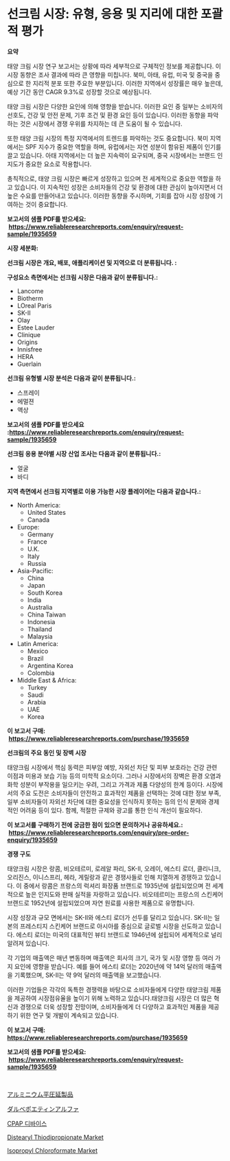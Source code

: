 <p><h1>선크림 시장: 유형, 응용 및 지리에 대한 포괄적 평가</h1></p><p><strong>요약</strong></p>
<p><p>태양 크림 시장 연구 보고서는 상황에 따라 세부적으로 구체적인 정보를 제공합니다. 이 시장 동향은 조사 결과에 따라 큰 영향을 미칩니다. 북미, 아태, 유럽, 미국 및 중국을 중심으로 한 지리적 분포 또한 주요한 부분입니다. 이러한 지역에서 성장률은 매우 높은데, 예상 기간 동안 CAGR 9.3%로 성장할 것으로 예상됩니다.</p><p>태양 크림 시장은 다양한 요인에 의해 영향을 받습니다. 이러한 요인 중 일부는 소비자의 선호도, 건강 및 안전 문제, 기후 조건 및 환경 요인 등이 있습니다. 이러한 동향을 파악하는 것은 시장에서 경쟁 우위를 차지하는 데 큰 도움이 될 수 있습니다.</p><p>또한 태양 크림 시장의 특정 지역에서의 트렌드를 파악하는 것도 중요합니다. 북미 지역에서는 SPF 지수가 중요한 역할을 하며, 유럽에서는 자연 성분이 함유된 제품이 인기를 끌고 있습니다. 아태 지역에서는 더 높은 지속력이 요구되며, 중국 시장에서는 브랜드 인지도가 중요한 요소로 작용합니다.</p><p>총칙적으로, 태양 크림 시장은 빠르게 성장하고 있으며 전 세계적으로 중요한 역할을 하고 있습니다. 이 지속적인 성장은 소비자들의 건강 및 환경에 대한 관심이 높아지면서 더 높은 수요를 만들어내고 있습니다. 이러한 동향을 주시하며, 기회를 잡아 시장 성장에 기여하는 것이 중요합니다.</p></p>
<p><strong>보고서의 샘플 PDF를 받으세요: &nbsp;<a href="https://www.reliableresearchreports.com/enquiry/request-sample/1935659">https://www.reliableresearchreports.com/enquiry/request-sample/1935659</a></strong></p>
<p><strong>시장 세분화:</strong></p>
<p><strong> 선크림 시장은 개요, 배포, 애플리케이션 및 지역으로 더 분류됩니다. :</strong></p>
<p><strong>구성요소 측면에서는 선크림 시장은 다음과 같이 분류됩니다.:</strong></p>
<p><ul><li>Lancome</li><li>Biotherm</li><li>LOreal Paris</li><li>SK-II</li><li>Olay</li><li>Estee Lauder</li><li>Clinique</li><li>Origins</li><li>Innisfree</li><li>HERA</li><li>Guerlain</li></ul></p>
<p><strong> 선크림 유형별 시장 분석은 다음과 같이 분류됩니다.:</strong></p>
<p><ul><li>스프레이</li><li>에멀젼</li><li>액상</li></ul></p>
<p><strong>보고서의 샘플 PDF를 받으세요 :<a href="https://www.reliableresearchreports.com/enquiry/request-sample/1935659">https://www.reliableresearchreports.com/enquiry/request-sample/1935659</a></strong></p>
<p><strong> 선크림 응용 분야별 시장 산업 조사는 다음과 같이 분류됩니다.:</strong></p>
<p><ul><li>얼굴</li><li>바디</li></ul></p>
<p><strong>지역 측면에서 선크림 지역별로 이용 가능한 시장 플레이어는 다음과 같습니다.:</strong></p>
<p><ul>
    <li>
        North America:
        <ul>
            <li>United States</li>
            <li>Canada</li>
        </ul>
    </li>
    <li>
        Europe:
        <ul>
            <li>Germany</li>
            <li>France</li>
            <li>U.K.</li>
            <li>Italy</li>
            <li>Russia</li>
        </ul>
    </li>
    <li>
        Asia-Pacific:
        <ul>
            <li>China</li>
            <li>Japan</li>
            <li>South Korea</li>
            <li>India</li>
            <li>Australia</li>
            <li>China Taiwan</li>
            <li>Indonesia</li>
            <li>Thailand</li>
            <li>Malaysia</li>
        </ul>
    </li>
    <li>
        Latin America:
        <ul>
            <li>Mexico</li>
            <li>Brazil</li>
            <li>Argentina Korea</li>
            <li>Colombia</li>
        </ul>
    </li>
    <li>
        Middle East & Africa:
        <ul>
            <li>Turkey</li>
            <li>Saudi</li>
            <li>Arabia</li>
            <li>UAE</li>
            <li>Korea</li>
        </ul>
    </li>
    </ul></p>
<p><strong>이 보고서 구매: &nbsp;<a href="https://www.reliableresearchreports.com/purchase/1935659">https://www.reliableresearchreports.com/purchase/1935659</a></strong></p>
<p><strong>선크림의 주요 동인 및 장벽 시장</strong></p>
<p><p>태양크림 시장에서 핵심 동력은 피부암 예방, 자외선 차단 및 피부 보호라는 건강 관련 이점과 미용과 보습 기능 등의 미학적 요소이다. 그러나 시장에서의 장벽은 환경 오염과 화학 성분이 부작용을 일으키는 우려, 그리고 가격과 제품 다양성의 한계 등이다. 시장에서의 주요 도전은 소비자들이 안전하고 효과적인 제품을 선택하는 것에 대한 정보 부족, 일부 소비자들이 자외선 차단에 대한 중요성을 인식하지 못하는 등의 인식 문제와 경제적인 어려움 등이 있다. 함께, 적절한 규제와 광고를 통한 인식 개선이 필요하다.</p></p>
<p><strong>이 보고서를 구매하기 전에 궁금한 점이 있으면 문의하거나 공유하세요.: &nbsp;<a href="https://www.reliableresearchreports.com/enquiry/pre-order-enquiry/1935659">https://www.reliableresearchreports.com/enquiry/pre-order-enquiry/1935659</a></strong></p>
<p><strong>경쟁 구도</strong></p>
<p><p>태양크림 시장은 랑콤, 비오테르미, 로레알 파리, SK-II, 오레이, 에스티 로더, 클리니크, 오리진스, 이니스프리, 헤라, 게릴랑과 같은 경쟁사들로 인해 치열하게 경쟁하고 있습니다. 이 중에서 랑콤은 프랑스의 럭셔리 화장품 브랜드로 1935년에 설립되었으며 전 세계적으로 높은 인지도와 판매 실적을 자랑하고 있습니다. 비오테르미는 프랑스의 스킨케어 브랜드로 1952년에 설립되었으며 자연 원료를 사용한 제품으로 유명합니다.</p><p>시장 성장과 규모 면에서는 SK-II와 에스티 로더가 선두를 달리고 있습니다. SK-II는 일본의 프레스티지 스킨케어 브랜드로 아시아를 중심으로 글로벌 시장을 선도하고 있습니다. 에스티 로더는 미국의 대표적인 뷰티 브랜드로 1946년에 설립되어 세계적으로 널리 알려져 있습니다.</p><p>각 기업의 매출액은 매년 변동하며 매출액은 회사의 크기, 국가 및 시장 영향 등 여러 가지 요인에 영향을 받습니다. 예를 들어 에스티 로더는 2020년에 약 14억 달러의 매출액을 기록했으며, SK-II는 약 9억 달러의 매출액을 보고했습니다.</p><p>이러한 기업들은 각각의 독특한 경쟁력을 바탕으로 소비자들에게 다양한 태양크림 제품을 제공하여 시장점유율을 높이기 위해 노력하고 있습니다.태양크림 시장은 더 많은 혁신과 경쟁으로 더욱 성장할 전망이며, 소비자들에게 더 다양하고 효과적인 제품을 제공하기 위한 연구 및 개발이 계속되고 있습니다.</p></p>
<p><strong>이 보고서 구매: &nbsp; <a href="https://www.reliableresearchreports.com/purchase/1935659">https://www.reliableresearchreports.com/purchase/1935659</a></strong></p>
<p><strong>보고서의 샘플 PDF를 받으세요: &nbsp;<a href="https://www.reliableresearchreports.com/enquiry/request-sample/1935659">https://www.reliableresearchreports.com/enquiry/request-sample/1935659</a></strong><strong></strong></p>
<p>&nbsp;</p>
<p><p><a href="https://medium.com/@abdielkilback/%E3%82%A2%E3%83%AB%E3%83%9F%E3%83%8B%E3%82%A6%E3%83%A0%E3%83%95%E3%83%A9%E3%83%83%E3%83%88%E3%83%AD%E3%83%BC%E3%83%AB%E8%A3%BD%E5%93%81%E5%B8%82%E5%A0%B4%E3%81%AE%E5%88%86%E6%9E%90-%E3%82%B0%E3%83%AD%E3%83%BC%E3%83%90%E3%83%AB%E7%94%A3%E6%A5%AD%E3%81%AE%E8%A6%8B%E9%80%9A%E3%81%97%E3%81%A8%E4%BA%88%E6%B8%AC-2024%E5%B9%B4%E3%81%8B%E3%82%892031%E5%B9%B4-b49009a18f1c">アルミニウム平圧延製品</a></p><p><a href="https://medium.com/@rudysimonis2023/%E3%83%80%E3%83%AB%E3%83%99%E3%83%9D%E3%82%A8%E3%83%81%E3%83%B3%E3%82%A2%E3%83%AB%E3%83%95%E3%82%A1%E3%81%AE%E5%B8%82%E5%A0%B4%E5%8B%95%E5%90%91%E3%81%A8%E5%B8%82%E5%A0%B4%E5%88%86%E6%9E%90%E3%81%AF-2024%E5%B9%B4%E3%81%8B%E3%82%892031%E5%B9%B4%E3%81%BE%E3%81%A7%E3%81%AE%E6%9C%9F%E9%96%93%E3%81%AB%E4%BA%88%E6%B8%AC%E3%81%95%E3%82%8C%E3%81%A6%E3%81%84%E3%81%BE%E3%81%99-e980c4b3c27a">ダルベポエティンアルファ</a></p><p><a href="https://medium.com/@felipegrrady654556/cpap-%EC%9E%A5%EB%B9%84-%EC%8B%9C%EC%9E%A5-%EC%A0%90%EC%9C%A0%EC%9C%A8-%EB%B3%80%ED%99%94-%EB%B0%8F-%EC%8B%9C%EC%9E%A5-%EC%84%B1%EC%9E%A5-%EC%B6%94%EC%84%B8-2024-2031-f6a45e5bf145">CPAP 디바이스</a></p><p><a href="https://github.com/timeliteaut/Market-Research-Report-List-1/blob/main/distearyl-thiodipropionate-market.md">Distearyl Thiodipropionate Market</a></p><p><a href="https://github.com/bobicer/Market-Research-Report-List-2/blob/main/isopropyl-chloroformate-market.md">Isopropyl Chloroformate Market</a></p></p>